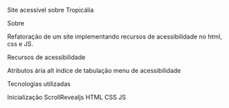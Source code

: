 Site acessível sobre Tropicália

Sobre
 
 Refatoração de um site implementando recursos de acessibilidade no html, css e JS.

Recursos de acessibilidade

 Atributos ária
 alt
 índice de tabulação
 menu de acessibilidade

Tecnologias utilizadas

 Inicialização
 ScrollRevealjs
 HTML
 CSS
 JS